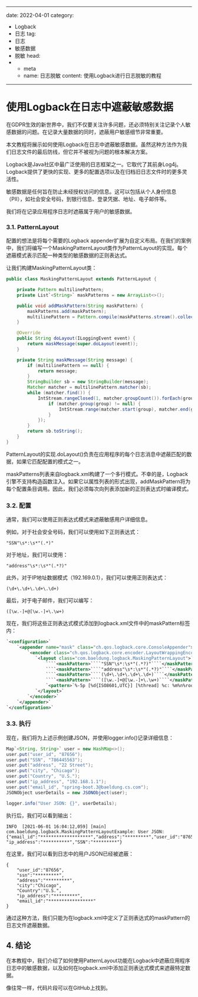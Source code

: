 ---
date: 2022-04-01
category:
  - Logback
  - 日志
tag:
  - 日志
  - 敏感数据
  - 脱敏
head:
  - - meta
    - name: 日志脱敏
      content: 使用Logback进行日志脱敏的教程
------
# 使用Logback在日志中遮蔽敏感数据

在GDPR生效的新世界中，我们不仅要关注许多问题，还必须特别关注记录个人敏感数据的问题。在记录大量数据的同时，遮蔽用户敏感细节非常重要。

本文教程将展示如何使用Logback在日志中遮蔽敏感数据。虽然这种方法作为我们日志文件的最后防线，但它并不被视为问题的根本解决方案。

Logback是Java社区中最广泛使用的日志框架之一。它取代了其前身Log4j。Logback提供了更快的实现、更多的配置选项以及在归档旧日志文件时的更多灵活性。

敏感数据是任何旨在防止未经授权访问的信息。这可以包括从个人身份信息（PII），如社会安全号码，到银行信息、登录凭据、地址、电子邮件等。

我们将在记录应用程序日志时遮蔽属于用户的敏感数据。

### 3.1. PatternLayout

配置的想法是将每个需要的Logback appender扩展为自定义布局。在我们的案例中，我们将编写一个MaskingPatternLayout类作为PatternLayout的实现。每个遮蔽模式表示匹配一种类型的敏感数据的正则表达式。

让我们构建MaskingPatternLayout类：

```java
public class MaskingPatternLayout extends PatternLayout {

    private Pattern multilinePattern;
    private List`<String>` maskPatterns = new ArrayList<>();

    public void addMaskPattern(String maskPattern) {
        maskPatterns.add(maskPattern);
        multilinePattern = Pattern.compile(maskPatterns.stream().collect(Collectors.joining("|")), Pattern.MULTILINE);
    }

    @Override
    public String doLayout(ILoggingEvent event) {
        return maskMessage(super.doLayout(event));
    }

    private String maskMessage(String message) {
        if (multilinePattern == null) {
            return message;
        }
        StringBuilder sb = new StringBuilder(message);
        Matcher matcher = multilinePattern.matcher(sb);
        while (matcher.find()) {
            IntStream.rangeClosed(1, matcher.groupCount()).forEach(group -> {
                if (matcher.group(group) != null) {
                    IntStream.range(matcher.start(group), matcher.end(group)).forEach(i -> sb.setCharAt(i, '*'));
                }
            });
        }
        return sb.toString();
    }
}
```

PatternLayout的实现.doLayout()负责在应用程序的每个日志消息中遮蔽匹配的数据，如果它匹配配置的模式之一。

maskPatterns列表来自logback.xml构建了一个多行模式。不幸的是，Logback引擎不支持构造函数注入。如果它以属性列表的形式出现，addMaskPattern将为每个配置条目调用。因此，我们必须每次向列表添加新的正则表达式时编译模式。

### 3.2. 配置

通常，我们可以使用正则表达式模式来遮蔽敏感用户详细信息。

例如，对于社会安全号码，我们可以使用如下正则表达式：

```
"SSN"\s*:\s*"(.*)"
```

对于地址，我们可以使用：

```
"address"\s*:\s*"(.*?)"
```

此外，对于IP地址数据模式（192.169.0.1），我们可以使用正则表达式：

```
(\d+\.\d+\.\d+\.\d+)
```

最后，对于电子邮件，我们可以编写：

```
([\w.-]+@[\w.-]+\.\w+)
```

现在，我们将这些正则表达式模式添加到logback.xml文件中的maskPattern标签内：

```xml
`<configuration>`
    `<appender name="mask" class="ch.qos.logback.core.ConsoleAppender">`
        `<encoder class="ch.qos.logback.core.encoder.LayoutWrappingEncoder">`
           `<layout class="com.baeldung.logback.MaskingPatternLayout">`
               ````<maskPattern>````"SSN"\s*:\s*"(.*?)"````</maskPattern>```` `<!-- SSN JSON模式 -->`
               ````<maskPattern>````"address"\s*:\s*"(.*?)"````</maskPattern>```` `<!-- 地址JSON模式 -->`
               ````<maskPattern>````(\d+\.\d+\.\d+\.\d+)````</maskPattern>```` `<!-- IP地址IPv4模式 -->`
               ````<maskPattern>````([\w.-]+@[\w.-]+\.\w+)````</maskPattern>```` `<!-- 电子邮件模式 -->`
               `<pattern>`%-5p [%d{ISO8601,UTC}] [%thread] %c: %m%n%rootException`</pattern>`
           `</layout>`
        `</encoder>`
    `</appender>`
`</configuration>`
```

### 3.3. 执行

现在，我们将为上述示例创建JSON，并使用logger.info()记录详细信息：

```java
Map`<String, String>` user = new HashMap<>();
user.put("user_id", "87656");
user.put("SSN", "786445563");
user.put("address", "22 Street");
user.put("city", "Chicago");
user.put("Country", "U.S.");
user.put("ip_address", "192.168.1.1");
user.put("email_id", "spring-boot.3@baeldung.cs.com");
JSONObject userDetails = new JSONObject(user);

logger.info("User JSON: {}", userDetails);
```

执行后，我们可以看到输出：

```
INFO  [2021-06-01 16:04:12,059] [main] com.baeldung.logback.MaskingPatternLayoutExample: User JSON:
{"email_id":"*******************","address":"*********","user_id":"87656","city":"Chicago","Country":"U.S.", "ip_address":"**********","SSN":"*********"}
```

在这里，我们可以看到日志中的用户JSON已经被遮蔽：

```
{
    "user_id":"87656",
    "ssn":"*********",
    "address":"*********",
    "city":"Chicago",
    "Country":"U.S.",
    "ip_address":"*********",
    "email_id":"*****************"
}
```

通过这种方法，我们只能为在logback.xml中定义了正则表达式的maskPattern的日志文件遮蔽数据。

## 4. 结论

在本教程中，我们介绍了如何使用PatternLayout功能在Logback中遮蔽应用程序日志中的敏感数据，以及如何在logback.xml中添加正则表达式模式来遮蔽特定数据。

像往常一样，代码片段可以在GitHub上找到。